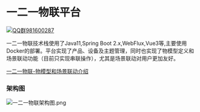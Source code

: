 # 一二一物联平台

[![QQ群981600287]()](https://qm.qq.com/cgi-bin/qm/qr?k=K5m27CkhDn3B_Owr-g6rfiTBC5DKEY59&jump_from=webapi)

一二一物联技术栈使用了Java11,Spring Boot 2.x,WebFlux,Vue3等,主要使用Docker的部署。平台实现了产品、设备及主题管理，同时也实现了物模型定义和场景联动功能（目前只实现串联操作），尤其是场景联动对用户更加友好。

[一二一物联-物模型和场景联动介绍](http://note.makerknz.cn/%E4%B8%80%E4%BA%8C%E4%B8%80%E7%89%A9%E8%81%94-%E7%89%A9%E6%A8%A1%E5%9E%8B%E5%92%8C%E5%9C%BA%E6%99%AF%E8%81%94%E5%8A%A8.mp4)


### 架构图

![一二一物联架构图.png](http://note.makerknz.cn/%E4%B8%80%E4%BA%8C%E4%B8%80%E7%89%A9%E8%81%94%E6%9E%B6%E6%9E%84%E5%9B%BE.png)
